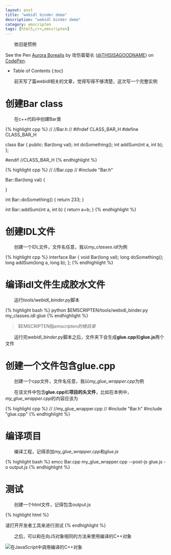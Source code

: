 ```yaml
---
layout: post
title: "webidl binder demo"
description: "webidl binder demo"
category: emscripten
tags: [html5,c++,emscripten]
---
```


&#160; &#160; &#160; &#160;依旧是惯例

<p data-height="350" data-theme-id="0" data-slug-hash="JGNvvv" data-default-tab="result" data-user="THISISAGOODNAME" data-preview="true" class='codepen'>See the Pen <a href='http://codepen.io/THISISAGOODNAME/pen/JGNvvv/'>Aurora Borealis</a> by 攻伤菊菊长 (<a href='http://codepen.io/THISISAGOODNAME'>@THISISAGOODNAME</a>) on <a href='http://codepen.io'>CodePen</a>.</p>
<script async src="//assets.codepen.io/assets/embed/ei.js"></script>

<!-- more -->

* Table of Contents
{:toc}

&#160; &#160; &#160; &#160;前天写了篇webidl相关的文章，觉得写得不够清楚，这次写一个完整实例

# 创建Bar class

&#160; &#160; &#160; &#160;在c++代码中创建Bar类

{% highlight cpp %}
//
//Bar.h
//
#ifndef CLASS_BAR_H
#define CLASS_BAR_H


class Bar {
public:
    Bar(long val);
    int doSomething();
    int addSum(int a, int b);
};


#endif //CLASS_BAR_H
{% endhighlight %}


{% highlight cpp %}
//
//Bar.cpp
//
#include "Bar.h"

Bar::Bar(long val) {

}

int Bar::doSomething() {
    return 233;
}

int Bar::addSum(int a, int b) {
    return a+b;
}
{% endhighlight %}

# 创建IDL文件

&#160; &#160; &#160; &#160;创建一个IDL文件，文件名任意，我以*my_classes.idl*为例

{% highlight cpp %}
interface Bar {
        void Bar(long val);
        long doSomething();
        long addSum(long a, long b);
};
{% endhighlight %}

# 编译idl文件生成胶水文件

&#160; &#160; &#160; &#160;运行*tools/webidl_binder.py*脚本

{% highlight bash %}
python $EMSCRIPTEN/tools/webidl_binder.py my_classes.idl glue
{% endhighlight %}

> $EMSCRIPTEN指*emscripten的根目录*

&#160; &#160; &#160; &#160;运行完*webidl_binder.py*脚本之后，文件夹下会生成**glue.cpp**和**glue.js**两个文件

# 创建一个文件包含glue.cpp

&#160; &#160; &#160; &#160;创建一个cpp文件，文件名任意，我以*my_glue_wrapper.cpp*为例

&#160; &#160; &#160; &#160;在该文件中包含**glue.cpp**和**项目的头文件**，比如在本例中，*my_glue_wrapper.cpp*的内容应该为

{% highlight cpp %}
//
//my_glue_wrapper.cpp
//
#include "Bar.h"
#include "glue.cpp"
{% endhighlight %}

# 编译项目

&#160; &#160; &#160; &#160;编译工程，记得添加*my_glue_wrapper.cpp*和*glue.js*

{% highlight bash %}
emcc Bar.cpp my_glue_wrapper.cpp --post-js glue.js -o output.js
{% endhighlight %}

# 测试

&#160; &#160; &#160; &#160;创建一个html文件，记得包含output.js

{% highlight html %}
<!DOCTYPE html>
<html>
	<head>
		<meta charset="UTF-8">
		<title>webidl test</title>
		<script src="output.js"></script>
	</head>
	<body>
		请打开开发者工具来进行测试
	</body>
</html>
{% endhighlight %}

&#160; &#160; &#160; &#160;之后，可以和在向JS对象相同的方法来使用编译的C++对象

![在JavaScript中调用编译的C++对象](http://7xqrar.com1.z0.glb.clouddn.com/QQ20160222-0@2x.png)